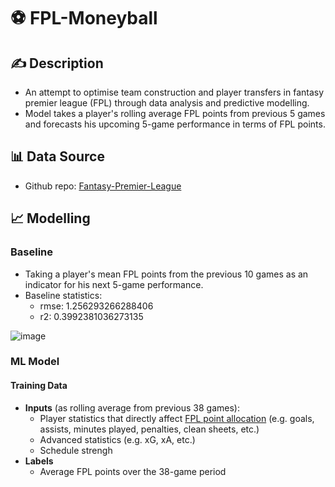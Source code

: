 # ⚽️ FPL-Moneyball

## ✍️ Description 
- An attempt to optimise team construction and player transfers in fantasy premier league (FPL) through data analysis and predictive modelling. 
- Model takes a player's rolling average FPL points from previous 5 games and forecasts his upcoming 5-game performance in terms of FPL points. 

## 📊 Data Source 
- Github repo: [Fantasy-Premier-League](https://github.com/vaastav/Fantasy-Premier-League)

## 📈 Modelling 
### Baseline 
- Taking a player's mean FPL points from the previous 10 games as an indicator for his next 5-game performance.
- Baseline statistics:
    - rmse: 1.256293266288406
    - r2: 0.3992381036273135

![image](https://github.com/tz1211/FPL-Moneyball/assets/114442618/de586100-91e4-4cfa-b1fe-078177f2f11e)


### ML Model 
#### Training Data
- **Inputs** (as rolling average from previous 38 games):
    - Player statistics that directly affect [FPL point allocation](https://www.premierleague.com/news/2174909) (e.g. goals, assists, minutes played, penalties, clean sheets, etc.)
    - Advanced statistics (e.g. xG, xA, etc.)
    - Schedule strengh
- **Labels**
    - Average FPL points over the 38-game period
